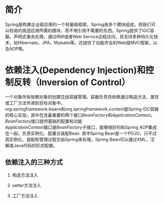 # 简介

Spring是构建企业级应用的一个轻量级框架。Spring由多个模块组成，但我们可以轻易的挑选应用所需的模块，而不用引用不需要的东西。Spring提供了IOC容器，声明式事务处理，通过RMI或者Web Service远程访问，并支持多种持久化技术，如Hibernate，JPA，Mybatis等。还提供了功能齐全的Web层MVC框架，以及AOP等。  

# 依赖注入(Dependency Injection)和控制反转（Inversion of Control）

一个对象所有依赖对象的创建交由容器管理。容器负责将依赖通过构造方法、属性或工厂方法传递到目标对象中。  
org.springframework.beans和org.springframework.context是Spring IOC容器的核心实现。其中包含最重要的两个接口*BeanFactory*和*ApplicationContext*。  
*BeanFactory*接口提供基础的配置和功能  
*ApplicationContext*接口是*BeanFactory*子接口，能够很好的和Spring AOP集成在一起。负责实例化、配置合装配Bean.
其中Spring Bean是一个POJO，只不过其实例化、装配和管理过程交由Spring来处理。Spring Bean可以通过XML、注解或Java代码的形式配置。  

## 依赖注入的三种方式
1. 构造方法注入  
	
2. setter方法注入  
	
3. 工厂方法注入  
